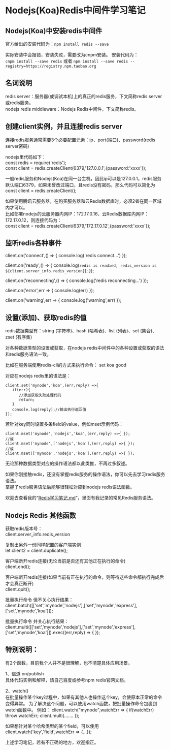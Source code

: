 # Nodejs(Koa)Redis中间件学习笔记


## Nodejs(Koa)中安装redis中间件
官方给出的安装代码为：`npm install redis --save`

实际安装中会报错，安装失败，需要改为cnpm安装。 安装代码为：  
`cnpm install --save redis`  或者  `npm install --save redis --registry=https://registry.npm.taobao.org`

## 名词说明
redis server：服务器(或调试本机)上的真正的redis服务，下文简称redis server或redis服务。  
nodejs redis middleware：Nodejs Redis中间件，下文简称redis。

## 创建client实例，并且连接redis server
连接redis服务通常需要3个必要配置元素：ip、port(端口)、password(redis server密码)

nodejs里代码如下：  
    const redis = require('redis');  
    const client = redis.createClient(6379,'127.0.0.1',{password:'xxxx'});


一般redis服务和Nodejs(Koa)在同一台主机，因此ip可以是127.0.0.1，redis服务默认端口6379，如果未曾改过端口，且redis没有密码，那么代码可以简化为  
    const client = redis.createClient();

如果使用腾讯云服务器，在购买服务器和云Redis数据库时，必须2者在同一区域内才可以。  
比如部署nodejs的云服务器内网IP：172.17.0.16、云Redis数据库内网IP：172.17.0.12，则连接代码为：  
    const client = redis.createClient(6379,'172.17.0.12',{password:'xxxx'});


## 监听redis各种事件

client.on('connect',() => {
    console.log('redis connect...')
});

client.on('ready',() => {
    console.log(`redis is readied, redis_version is ${client.server_info.redis_version}`);
});

client.on('reconnecting',() => {
    console.log('redis reconnecting...')
});

client.on('error',err => {
    console.log(err)
});

client.on('warning',err => {
    console.log('warning',err)
});


## 设置(添加)、获取redis的值

redis数据类型有：string (字符串)、hash (哈希表)、list (列表)、set (集合)、zset (有序集)

对各种数据类型的设置或获取，在nodejs redis中间件中的各种设置或获取的语法和redis服务语法一致。

比如在服务端使用redis-cli的方式来执行命令： set koa good 

对应在nodejs redis里的语法是：

    client.set('mynode','koa',(err,reply) =>{
       if(err){
          //添加获取失败处理代码
          return;
       }
       console.log(reply);//输出执行返回值
    });

若针对key同时设置多条field的value，例如mset示例代码：

    client.mset('mynode','nodejs','koa',(err,reply) =>{ });
    //或
    client.mset('mynode',['nodejs','koa'],(err,reply) =>{ });
    //或
    client.mset(['mynode','nodejs','koa'],(err,reply) =>{ });

无论那种数据类型对应的操作语法都以此类推，不再过多叙述。  

如果你刚接触redis，还没有掌握redis服务的操作语法，你可以先去学习redis服务语法。  
掌握了redis服务语法后能够很轻松对应到nodejs redis语法函数。

欢迎去查看我的“[Redis学习笔记.md](https://github.com/puxiao/notes/blob/master/Redis%E5%AD%A6%E4%B9%A0%E7%AC%94%E8%AE%B0.md)”，里面有我记录的常见Redis服务语法。


## Nodejs Redis 其他函数

获取redis版本号：  
client.server_info.redis_version

复制出另外一份同样配置的客户端实例  
let client2 = client.duplicate();

客户端断开redis连接(无论当前是否还有其他正在执行的命令)  
client.end();

客户端断开redis连接(如果当前有正在执行的命令，则等待这些命令都执行完成后才会真正断开)  
client.quit();

批量执行命令 但不关心执行结果：  
client.batch([['set','mynode','nodejs'],['set','mynode','express'],['set','mynode','koa']]);

批量执行命令 并关心执行结果：  
client.multi([['set','mynode','nodejs'],['set','mynode','express'],['set','mynode','koa']]).exec((err,reply) => { });


## 特别说明：

有2个函数，目前我个人并不是很理解，也不清楚具体应用场景。

1、信道 on/publish  
具体代码实例和解释，请自己百度或参考npm redis官网文档。

2、watch()  
在批量操作某个key过程中，如果有其他人也操作这个key，会使原本正常的命令变得异常。
为了解决这个问题，可以使用watch函数，把批量操作命令包裹到watch函数中。
例如：
client.watch("mynode",watchErr => {
   if(watchErr) throw watchErr;
   client.multi(.......
});

如果想针对某个哈希类型的某个field，可以使用  
client.watch('key','field',watchErr => {...});

上述学习笔记，若有不正确的地方，欢迎指正。
